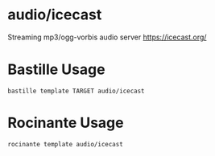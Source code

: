 # audio/icecast
Streaming mp3/ogg-vorbis audio server
https://icecast.org/

# Bastille Usage
```shell
bastille template TARGET audio/icecast
```

# Rocinante Usage
```shell
rocinante template audio/icecast
```
